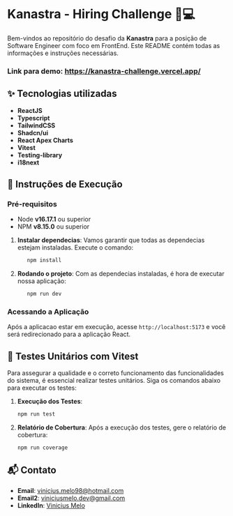 # Kanastra - Hiring Challenge 💼💻

Bem-vindos ao repositório do desafio da **Kanastra** para a posição de Software Engineer com foco em FrontEnd.
Este README contém todas as informações e instruções necessárias.

### Link para demo: https://kanastra-challenge.vercel.app/

## ✨ Tecnologias utilizadas

- **ReactJS**
- **Typescript**
- **TailwindCSS**
- **Shadcn/ui**
- **React Apex Charts**
- **Vitest**
- **Testing-library**
- **i18next**

## 🚀 Instruções de Execução

### Pré-requisitos

- Node **v16.17.1** ou superior
- NPM **v8.15.0** ou superior

1. **Instalar dependecias**: Vamos garantir que todas as dependecias estejam instaladas.
   Execute o comando:

   ```sh
      npm install
   ```

2. **Rodando o projeto**: Com as dependecias instaladas, é hora de executar nossa aplicação:

   ```sh
      npm run dev
   ```

### Acessando a Aplicação

Após a aplicacao estar em execução, acesse `http://localhost:5173` e você será redirecionado para a aplicação React.

## 🧪 Testes Unitários com Vitest

Para assegurar a qualidade e o correto funcionamento das funcionalidades do sistema, é essencial realizar testes unitários. Siga os comandos abaixo para executar os testes:

1. **Execução dos Testes**:

   ```sh
   npm run test
   ```

2. **Relatório de Cobertura**: Após a execução dos testes, gere o relatório de cobertura:

   ```sh
   npm run coverage
   ```

## 📬 Contato

- **Email**: [vinicius.melo98@hotmail.com](mailto:vinicius.melo98@hotmail.com)
- **Email2**: [viniciusmelo.dev@gmail.com](mailto:viniciusmelo.dev@gmail.com)
- **LinkedIn**: [Vinicius Melo](https://www.linkedin.com/in/viniciusmelof)
